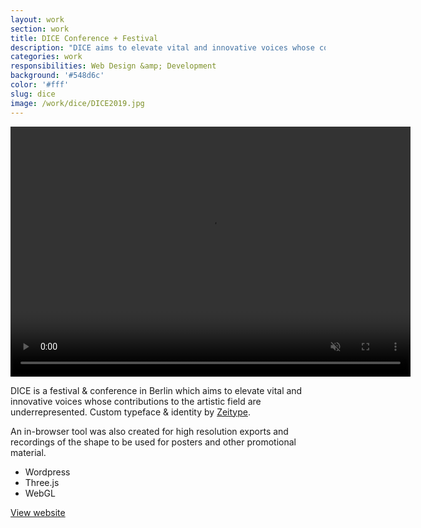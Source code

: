 ```yaml
---
layout: work
section: work
title: DICE Conference + Festival
description: "DICE aims to elevate vital and innovative voices whose contributions to the artistic field are underrepresented."
categories: work
responsibilities: Web Design &amp; Development
background: '#548d6c'
color: '#fff'
slug: dice
image: /work/dice/DICE2019.jpg
---
```


<div>
  <video loop muted playsinline id="dice" class="browser_img" title="DICE Berlin"
    preload="auto" width="640" height="400" data-setup="{}">
    <source src="{{ site.root }}/work/dice/DICE720.mp4#t=0.1" type='video/mp4'>
  </video>
</div>

<p>
  DICE is a festival & conference in Berlin which aims to elevate vital and innovative voices whose contributions to the artistic field are underrepresented. Custom typeface &amp; identity by <a href="http://zeitype.com/" rel="external">Zeitype</a>.
</p>
<p>
  An in-browser tool was also created for high resolution exports and recordings of the shape to be used for posters and other promotional material.
</p>

<ul class="tags">
  <li>Wordpress</li>
  <li>Three.js</li>
  <li>WebGL</li>
</ul>

<a href="http://dice.berlin/" class="button" rel="external">View website</a>
